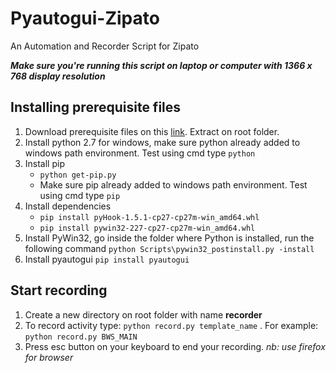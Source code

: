 # Pyautogui-Zipato
An Automation and Recorder Script for Zipato

**_Make sure you're running this script on laptop or computer with 1366 x 768 display resolution_**

## Installing prerequisite files
1. Download prerequisite files on this [link](https://bit.ly/pyautodep). Extract on root folder.
2. Install python 2.7 for windows, make sure python already added to windows path environment. Test using cmd type `python`
3. Install pip
   - `python get-pip.py`
   - Make  sure pip already added to windows path environment. Test using cmd type `pip`
4. Install dependencies
   - `pip install pyHook-1.5.1-cp27-cp27m-win_amd64.whl`
   - `pip install pywin32-227-cp27-cp27m-win_amd64.whl`
5. Install PyWin32, go inside the folder where Python is installed, run the following command `python Scripts\pywin32_postinstall.py -install`
6. Install pyautogui
   `pip install pyautogui`
   
## Start recording
1. Create a new directory on root folder with name **recorder**
2. To record activity type: `python record.py template_name` . For example: `python record.py BWS_MAIN`
3. Press esc button on your keyboard to end your recording.
_nb: use firefox for browser_
